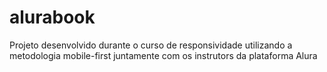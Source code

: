 # alurabook
Projeto desenvolvido durante o curso de responsividade utilizando a metodologia mobile-first juntamente com os instrutors da plataforma Alura
